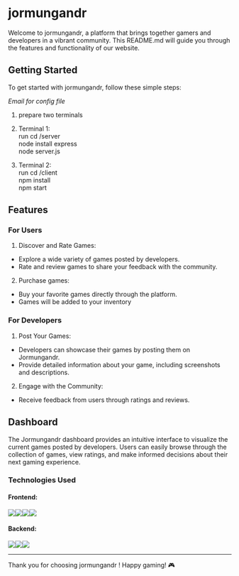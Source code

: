 # jormungandr
Welcome to jormungandr, a platform that brings together gamers and developers in a vibrant community. This README.md will guide you through the features and functionality of our website.

## Getting Started
To get started with jormungandr, follow these simple steps:

*Email for config file*

1. prepare two terminals

2. Terminal 1:
   <br>
    run  cd /server
   <br>
    node install express
   <br>
    node server.js

4. Terminal 2:
   <br>
    run cd /client
   <br>
    npm install
   <br>
    npm start

## Features
### For Users
1. Discover and Rate Games:

- Explore a wide variety of games posted by developers.
- Rate and review games to share your feedback with the community.
2. Purchase games:

- Buy your favorite games directly through the platform.
- Games will be added to your inventory
### For Developers
1. Post Your Games:

- Developers can showcase their games by posting them on Jormungandr.
- Provide detailed information about your game, including screenshots and descriptions.
2. Engage with the Community:

- Receive feedback from users through ratings and reviews.
## Dashboard
The Jormungandr dashboard provides an intuitive interface to visualize the current games posted by developers. Users can easily browse through the collection of games, view ratings, and make informed decisions about their next gaming experience.

### Technologies Used
#### Frontend: 
<img src="https://img.shields.io/badge/html5-E34F26?style=for-the-badge&logo=html5&logoColor=white"><img src="https://img.shields.io/badge/css-1572B6?style=for-the-badge&logo=css3&logoColor=white"><img src="https://img.shields.io/badge/javascript-F7DF1E?style=for-the-badge&logo=javascript&logoColor=black"><img src="https://img.shields.io/badge/react-61DAFB?style=for-the-badge&logo=react&logoColor=black">

#### Backend: 

<img src="https://img.shields.io/badge/node.js-339933?style=for-the-badge&logo=Node.js&logoColor=white"><img src="https://img.shields.io/badge/express-000000?style=for-the-badge&logo=express&logoColor=white"><img src="https://img.shields.io/badge/mysql-4479A1?style=for-the-badge&logo=mysql&logoColor=white">

---

Thank you for choosing jormungandr ! Happy gaming! 🎮


